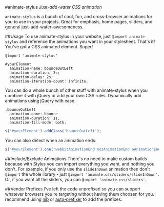 #animate-stylus
*Just-add-water CSS animation*

`animate-stylus` is a bunch of cool, fun, and cross-browser animations for you to use in your projects. Great for emphasis, home pages, sliders, and general just-add-water-awesomeness.

##Usage
To use animate-stylus in your website, just `@import animate-stylus` and reference the animations you want in your stylesheet. That's it! You've got a CSS animated element. Super!

```stylus
@import 'animate-stylus'

#yourElement
  animation-name: bounceOutLeft
  animation-duration: 3s;
  animation-delay: 2s;
  animation-iteration-count: infinite;
```

You can do a whole bunch of other stuff with animate-stylus when you combine it with jQuery or add your own CSS rules. Dynamically add animations using jQuery with ease:

```stylus
.bounceOutLeft
  animation-name: bounce
  animation-duration: 1s;
  animation-fill-mode: both;
```

```javascript
$('#yourElement').addClass('bounceOutLeft');
```

You can also detect when an animation ends:

```javascript
$('#yourElement').one('webkitAnimationEnd mozAnimationEnd oAnimationEnd animationEnd', doSomething());
```

##Include/Exclude Animations
There's no need to make custom builds because with Stylus you can import everything you want, and nothing you don't. For example, if you only use the `slideInDown` animation then don't `@import` the whole library - just `@import 'animate.css/sliders/slideInDown'`. Or, if you want all the sliders, you can `@import 'animate.css/sliders'`.

##Vendor Prefixes
I've left the code unprefixed so you can support whatever browsers you're targeting without having them choosen for you. I recommend using [nib](http://visionmedia.github.io/nib/) or [auto-prefixer](https://github.com/ai/autoprefixer) to add the prefixes.
